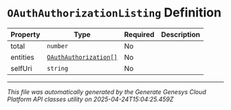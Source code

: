 # `OAuthAuthorizationListing` Definition

| Property | Type | Required | Description |
|----------|------|----------|-------------|
| total | `number` | No |  |
| entities | [`OAuthAuthorization[]`](oauthauthorization-definition.md) | No |  |
| selfUri | `string` | No |  |

---

*This file was automatically generated by the Generate Genesys Cloud Platform API classes utility on 2025-04-24T15:04:25.459Z*